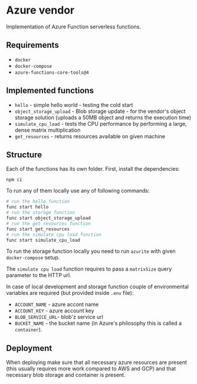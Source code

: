 # Azure vendor
Implementation of Azure Function serverless functions.

## Requirements
* `docker`
* `docker-compose`
* `azure-functions-core-tools@4`

## Implemented functions
* `hello` - simple hello world - testing the cold start 
* `object_storage_upload` - Blob storage update  - for the vendor's object storage solution (uploads a 50MB object and returns
    the execution time)
* `simulate_cpu_load` - tests the CPU performance by performing a large, dense matrix multiplication
* `get_resources` - returns resources available on given machine

## Structure
Each of the functions has its own folder.
First, install the dependencies:
```
npm ci
``` 
To run any of them locally use any of following commands:
```bash
# run the hello function
func start hello
# run the storage function
func start object_storage_upload
# run the get resources function
func start get_resources
# run the simulate cpu load function
func start simulate_cpu_load
```

To run the storage function locally you need to run `azurite` with given `docker-compose` setup.

The `simulate cpu load` function requires to pass a `matrixSize` query parameter to the HTTP url.

In case of local development and storage function couple of environmental variables are required (but
provided inside `.env` file):

* `ACCOUNT_NAME` - azure accont name
* `ACCOUNT_KEY` - azure account key
* `BLOB_SERVICE_URL`- blob'z service url
* `BUCKET_NAME` - the bucket name (in Azure's philosophy this is called a `container`).

## Deployment
When deploying make sure that all necessary azure resources are present (this usually requires more work compared
to AWS and GCP) and that necessary blob storage and container is present.

